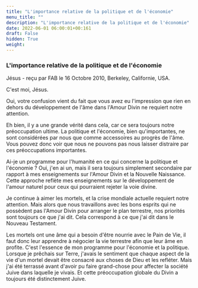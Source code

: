 ```yaml
---
title: "L'importance relative de la politique et de l'économie"
menu_title: ""
description: "L'importance relative de la politique et de l'économie"
date: 2022-06-01 06:00:01+00:161
draft: False
hidden: True
weight:
---
```

### L'importance relative de la politique et de l'économie

Jésus - reçu par FAB le 16 Octobre 2010, Berkeley, Californie, USA.

C'est moi, Jésus.

Oui, votre confusion vient du fait que vous avez eu l'impression que rien en dehors du développement de l'âme dans l'Amour Divin ne requiert notre attention.

Eh bien, il y a une grande vérité dans cela, car ce sera toujours notre préoccupation ultime. La politique et l'économie, bien qu'importantes, ne sont considérées par nous que comme accessoires au progrès de l'âme. Vous pouvez donc voir que nous ne pouvons pas nous laisser distraire par ces préoccupations importantes.

Ai-je un programme pour l'humanité en ce qui concerne la politique et l'économie ? Oui, j'en ai un, mais il sera toujours simplement secondaire par rapport à mes enseignements sur l'Amour Divin et la Nouvelle Naissance. Cette approche reflète mes enseignements sur le développement de l'amour naturel pour ceux qui pourraient rejeter la voie divine.

Je continue à aimer les mortels, et la crise mondiale actuelle requiert notre attention. Mais alors que nous travaillons avec les bons esprits qui ne possèdent pas l'Amour Divin pour arranger le plan terrestre, nos priorités sont toujours ce que j'ai dit. Cela correspond à ce que j'ai dit dans le Nouveau Testament.

Les mortels ont une âme qui a besoin d'être nourrie avec le Pain de Vie, il faut donc leur apprendre à négocier la vie terrestre afin que leur âme en profite. C'est l'essence de mon programme pour l'économie et la politique. Lorsque je prêchais sur Terre, j'avais le sentiment que chaque aspect de la vie d'un mortel devait être consacré aux choses de Dieu et les refléter. Mais j'ai été terrassé avant d'avoir pu faire grand-chose pour affecter la société Juive dans laquelle je vivais. Et cette préoccupation globale du Divin a toujours été distinctement Juive.